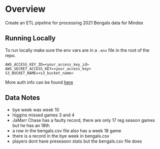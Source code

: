 # Overview

Create an ETL pipeline for processing 2021 Bengals data for Mindex

## Running Locally

To run locally make sure the env vars are in a `.env` file in the root of the repo.

```.env
AWS_ACCESS_KEY_ID=<your_access_key_id>
AWS_SECRET_ACCESS_KEY=<your_access_key>
S3_BUCKET_NAME=<s3_bucket_name>
```

More auth info can be found [here](https://boto3.amazonaws.com/v1/documentation/api/latest/guide/credentials.html)

## Data Notes

- bye week was week 10
- higgins missed games 3 and 4
- JaMarr Chase has a faulty record, there are only 17 reg season games but he has an 18th
- a row in the bengals.csv file also has a week 18 game
- there is a record in the bye week in bengals.csv
- players dont have preseason stats but the bengals.csv file does
